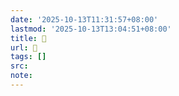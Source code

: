 ```yaml
---
date: '2025-10-13T11:31:57+08:00'
lastmod: '2025-10-13T13:04:51+08:00'
title: 󰫌
url: 󰫌
tags: []
src:
note:
---
```

